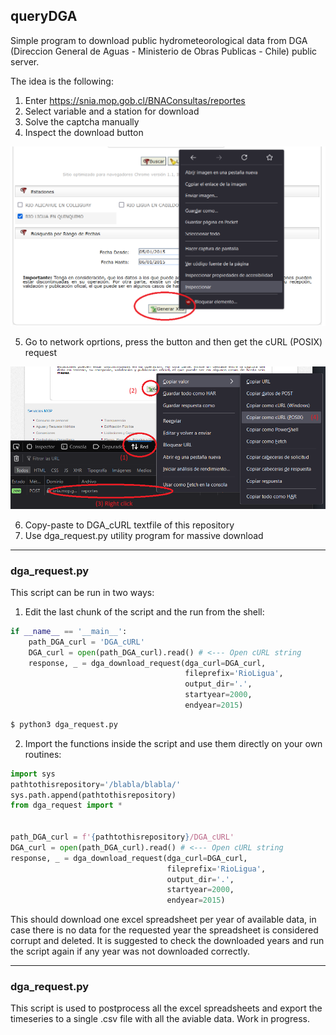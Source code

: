 ## queryDGA

Simple program to download public hydrometeorological data from DGA (Direccion General de Aguas - Ministerio de Obras Publicas - Chile) public server.

The idea is the following:
1)  Enter https://snia.mop.gob.cl/BNAConsultas/reportes
2)  Select variable and a station for download
3)  Solve the captcha manually
4)  Inspect the download button

![alt text](https://github.com/lucasglasner/queryDGA/blob/main/static/DGA_download.png)

5)  Go to network oprtions, press the button and then get the cURL (POSIX) request

![alt text](https://github.com/lucasglasner/queryDGA/blob/main/static/DGA_cURL.png)

6)  Copy-paste to DGA_cURL textfile of this repository
7)  Use dga_request.py utility program for massive download

---

### dga_request.py

This script can be run in two ways: 
1) Edit the last chunk of the script and the run from the shell:
```python
if __name__ == '__main__':
    path_DGA_curl = 'DGA_cURL'
    DGA_curl = open(path_DGA_curl).read() # <--- Open cURL string
    response, _ = dga_download_request(dga_curl=DGA_curl,
                                       fileprefix='RioLigua',
                                       output_dir='.',      
                                       startyear=2000,
                                       endyear=2015)
```
```bash
$ python3 dga_request.py
```

2) Import the functions inside the script and use them directly on your own routines:
```python
import sys
pathtothisrepository='/blabla/blabla/'
sys.path.append(pathtothisrepository)
from dga_request import *


path_DGA_curl = f'{pathtothisrepository}/DGA_cURL'
DGA_curl = open(path_DGA_curl).read() # <--- Open cURL string
response, _ = dga_download_request(dga_curl=DGA_curl,
                                   fileprefix='RioLigua',
                                   output_dir='.',      
                                   startyear=2000,
                                   endyear=2015)
```

This should download one excel spreadsheet per year of available data, in case there is no data for the requested year the spreadsheet is considered corrupt and deleted. It is suggested to check the downloaded years and run the script again if any year was not downloaded correctly. 

---

### dga_request.py

This script is used to postprocess all the excel spreadsheets and export the 
timeseries to a single .csv file with all the aviable data.
Work in progress.
